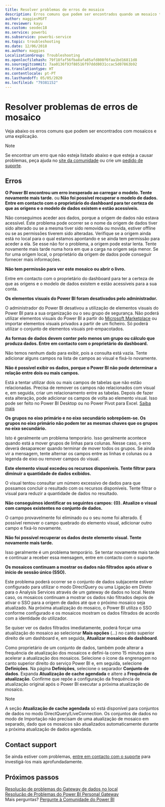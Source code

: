 ```yaml
---
title: Resolver problemas de erros de mosaico
description: Erros comuns que podem ser encontrados quando um mosaico tenta ser atualizado no Power BI
author: maggiesMSFT
ms.reviewer: kayu
ms.custom: seodec18
ms.service: powerbi
ms.subservice: powerbi-service
ms.topic: troubleshooting
ms.date: 12/06/2018
ms.author: maggies
LocalizationGroup: Troubleshooting
ms.openlocfilehash: 79f18faf56fba8afa85afd808f6faa1bd16811d8
ms.sourcegitcommit: 7aa0136f93f88516f97ddd8031ccac5d07863b92
ms.translationtype: HT
ms.contentlocale: pt-PT
ms.lasthandoff: 05/05/2020
ms.locfileid: "79381152"
---
```

# <a name="troubleshooting-tile-errors"></a>Resolver problemas de erros de mosaico
Veja abaixo os erros comuns que podem ser encontrados com mosaicos e uma explicação.

> [!NOTE]
> Se encontrar um erro que não esteja listado abaixo e que esteja a causar problemas, peça ajuda no [site da comunidade](https://community.powerbi.com/) ou crie um [pedido de suporte](https://powerbi.microsoft.com/support/).
> 
> 

## <a name="errors"></a>Erros
**O Power BI encontrou um erro inesperado ao carregar o modelo. Tente novamente mais tarde.**
ou **Não foi possível recuperar o modelo de dados. Entre em contacto com o proprietário do dashboard para ter certeza de que as origens e o modelo de dados existem e estão acessíveis.**

Não conseguimos aceder aos dados, porque a origem de dados não estava acessível. Este problema pode ocorrer se o nome da origem de dados tiver sido alterado ou se a mesma tiver sido removida ou movida, estiver offline ou se as permissões tiverem sido alteradas. Verifique se a origem ainda está no local para o qual estamos apontando e se ainda tem permissão para aceder a ela. Se esse não for o problema, a origem pode estar lenta. Tente novamente mais tarde numa hora em que a carga na origem seja menor. Se for uma origem local, o proprietário da origem de dados pode conseguir fornecer mais informações.

**Não tem permissão para ver este mosaico ou abrir o livro.**

Entre em contacto com o proprietário do dashboard para ter a certeza de que as origens e o modelo de dados existem e estão acessíveis para a sua conta.

**Os elementos visuais do Power BI foram desativados pelo administrador.**

O administrador do Power BI desativou a utilização de elementos visuais do Power BI para a sua organização ou o seu grupo de segurança.
Não poderá utilizar elementos visuais do Power BI a partir do [Microsoft Marketplace](https://appsource.microsoft.com/marketplace/apps?page=1&product=power-bi-visuals) ou importar elementos visuais privados a partir de um ficheiro. Só poderá utilizar o conjunto de elementos visuais pré-empacotados.


**As formas de dados devem conter pelo menos um grupo ou cálculo que produza dados. Entre em contacto com o proprietário do dashboard.**

Não temos nenhum dado para exibir, pois a consulta está vazia. Tente adicionar alguns campos na lista de campos ao visual e fixá-lo novamente.

**Não é possível exibir os dados, porque o Power BI não pode determinar a relação entre dois ou mais campos.**

Está a tentar utilizar dois ou mais campos de tabelas que não estão relacionadas. Precisa de remover os campos não relacionados com visual e, em seguida, criar um relacionamento entre as tabelas. Depois de fazer esta alteração, pode adicionar os campos de volta ao elemento visual. Isso pode ser feito no Power BI Desktop ou no Power Pivot para Excel. [Saiba mais](desktop-create-and-manage-relationships.md)

**Os grupos no eixo primário e no eixo secundário sobrepõem-se. Os grupos no eixo primário não podem ter as mesmas chaves que os grupos no eixo secundário.**

Isto é geralmente um problema temporário. Isso geralmente acontece quando está a mover grupos de linhas para colunas. Nesse caso, o erro deverá desaparecer quando terminar de mover todos os grupos. Se ainda vir a mensagem, tente alternar os campos entre as linhas e colunas ou a legenda de eixo ou remover campos do visual.  

**Este elemento visual excedeu os recursos disponíveis. Tente filtrar para diminuir a quantidade de dados exibidos.**

O visual tentou consultar um número excessivo de dados para que possamos concluir o resultado com os recursos disponíveis. Tente filtrar o visual para reduzir a quantidade de dados no resultado.

**Não conseguimos identificar os seguintes campos: {0}. Atualize o visual com campos existentes no conjunto de dados.**

O campo provavelmente foi eliminado ou o seu nome foi alterado. É possível remover o campo quebrado do elemento visual, adicionar outro campo e fixá-lo novamente.

**Não foi possível recuperar os dados deste elemento visual. Tente novamente mais tarde.**

Isso geralmente é um problema temporário. Se tentar novamente mais tarde e continuar a receber essa mensagem, entre em contacto com o suporte.

**Os mosaicos continuam a mostrar os dados não filtrados após ativar o início de sessão único (SSO).**

Este problema poderá ocorrer se o conjunto de dados subjacente estiver configurado para utilizar o modo DirectQuery ou uma Ligação em Direto para o Analysis Services através de um gateway de dados no local. Neste caso, os mosaicos continuam a mostrar os dados não filtrados depois de ativar o SSO para a origem de dados até que o próximo mosaico seja atualizado. Na próxima atualização do mosaico, o Power BI utiliza o SSO conforme configurado e os mosaicos mostram os dados filtrados de acordo com a identidade do utilizador. 

Se quiser ver os dados filtrados imediatamente, poderá forçar uma atualização do mosaico ao selecionar **Mais opções** (...) no canto superior direito de um dashboard e, em seguida, **Atualizar mosaicos do dashboard**.

Como proprietário de um conjunto de dados, também pode alterar a frequência de atualização dos mosaicos e defini-la como 15 minutos para acelerar a atualização dos mosaicos. Selecione o ícone da engrenagem no canto superior direito do serviço Power BI e, em seguida, selecione **Definições**. Na página **Definições**, selecione o separador **Conjunto de dados**. Expanda **Atualização de cache agendada** e altere a **Frequência de atualização**. Confirme que repõe a configuração da frequência de atualização original após o Power BI executar a próxima atualização de mosaico.

> [!NOTE]
> A seção **Atualização de cache agendada** só está disponível para conjuntos de dados no modo DirectQuery/LiveConnection. Os conjuntos de dados no modo de Importação não precisam de uma atualização de mosaico em separado, dado que os mosaicos são atualizados automaticamente durante a próxima atualização de dados agendada.

## <a name="contact-support"></a>Contact support
Se ainda estiver com problemas, [entre em contacto com o suporte](https://support.powerbi.com) para investigá-los mais aprofundadamente.

## <a name="next-steps"></a>Próximos passos
[Resolução de problemas do Gateway de dados no local](service-gateway-onprem-tshoot.md)  
[Resolução de Problemas do Power BI Personal Gateway](service-admin-troubleshooting-power-bi-personal-gateway.md)  
Mais perguntas? [Pergunte à Comunidade do Power BI](https://community.powerbi.com/)

